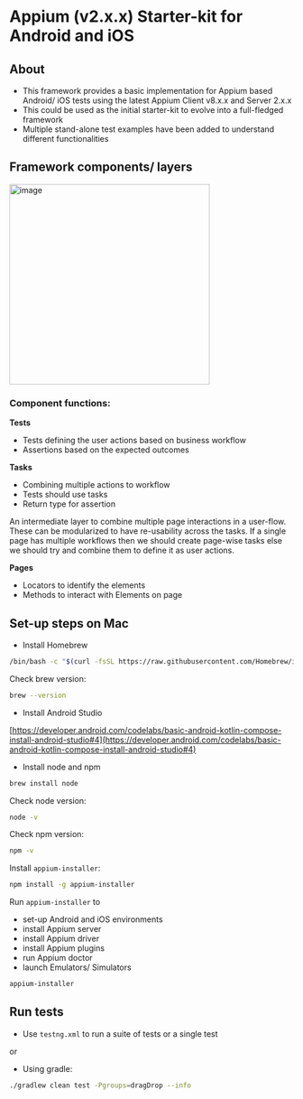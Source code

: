 # Appium (v2.x.x) Starter-kit for Android and iOS

## About

- This framework provides a basic implementation for Appium based Android/ iOS tests using the latest Appium Client v8.x.x and Server 2.x.x
- This could be used as the initial starter-kit to evolve into a full-fledged framework
- Multiple stand-alone test examples have been added to understand different functionalities

## Framework components/ layers

<img width="355" alt="image" src="https://github.com/krishanuc1001/Appium2-gradle-starterkit/assets/40739038/951d5a33-c014-478e-a7f8-e868ecdc1d70">

### Component functions:

**Tests**
* Tests defining the user actions based on business workflow
* Assertions based on the expected outcomes

**Tasks**
* Combining multiple actions to workflow
* Tests should use tasks
* Return type for assertion

An intermediate layer to combine multiple page interactions in a user-flow. 
These can be modularized to have re-usability across the tasks. 
If a single page has multiple workflows then we should create page-wise tasks else we should try and combine them to define it as user actions.

**Pages**
* Locators to identify the elements
* Methods to interact with Elements on page

## Set-up steps on Mac

- Install Homebrew

```zsh
/bin/bash -c "$(curl -fsSL https://raw.githubusercontent.com/Homebrew/install/HEAD/install.sh)”
```

Check brew version:
```zsh
brew --version
```

- Install Android Studio

[https://developer.android.com/codelabs/basic-android-kotlin-compose-install-android-studio#4](https://developer.android.com/codelabs/basic-android-kotlin-compose-install-android-studio#4)

- Install node and npm

```zsh
brew install node
```


Check node version:

```zsh   
node -v
```

Check npm version:

```zsh
npm -v
```

Install ```appium-installer```:

```zsh
npm install -g appium-installer
```

Run ```appium-installer``` to
- set-up Android and iOS environments
- install Appium server
- install Appium driver
- install Appium plugins
- run Appium doctor
- launch Emulators/ Simulators

```zsh
appium-installer
```

## Run tests

- Use ```testng.xml``` to run a suite of tests or a single test

or

- Using gradle:
```zsh
./gradlew clean test -Pgroups=dragDrop --info
```


